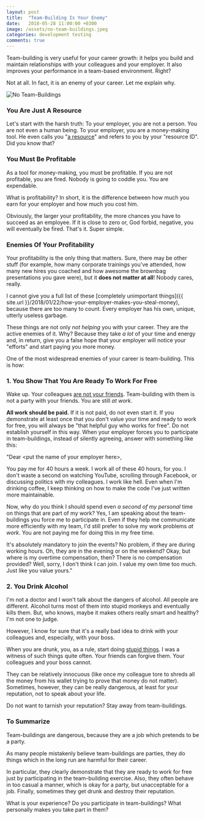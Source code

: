 ```yaml
---
layout: post
title:  "Team-Building Is Your Enemy"
date:   2018-05-28 11:00:00 +0300
image: /assets/no-team-buildings.jpeg
categories: development testing
comments: true
---
```


Team-building is very useful for your career growth: it helps you build and maintain relationships with your colleagues and your employer. It also improves your performance in a team-based environment. Right?

Not at all. In fact, it is an enemy of your career. Let me explain why.

<img alt="No Team-Buildings" src="{{ site.url }}{{ page.image }}">

### You Are Just A Resource

Let's start with the harsh truth: To your employer, you are not a person. You are not even a human being. To your employer, you are a money-making tool. He even calls you "[a resource](https://www.quora.com/Why-do-IT-companies-call-employees-a-resource)" and refers to you by your "resource ID". Did you know that?

### You Must Be Profitable

As a tool for money-making, you must be profitable. If you are not profitable, you are fired. Nobody is going to coddle you. You are expendable.

What is profitability? In short, it is the difference between how much you earn for your employer and how much you cost him.

Obviously, the larger your profitability, the more chances you have to succeed as an employee. If it is close to zero or, God forbid, negative, you will eventually be fired. That's it. Super simple.

### Enemies Of Your Profitability

Your profitability is the only thing that matters. Sure, there may be other stuff (for example, how many corporate trainings you've attended, how many new hires you coached and how awesome the brownbag presentations you gave were), but it __does not matter at all__! Nobody cares, really.

I cannot give you a full list of these [completely unimportant things]({{ site.url }}/2018/01/22/how-your-employer-makes-you-steal-money), because there are too many to count. Every employer has his own, unique, utterly useless garbage.

These things are not only _not helping_ you with your career. They are the active enemies of it. Why? Because they take _a lot_ of your time and energy and, in return, give you a false hope that your employer will notice your "efforts" and start paying you more money.

One of the most widespread enemies of your career is team-building. This is how:

### 1. You Show That You Are Ready To Work For Free

Wake up. Your colleagues [are not your friends](https://chinmaeke.wordpress.com/2017/03/14/your-colleagues-are-not-your-friends/). Team-building with them is not a party with your friends. You are still _at work_.

__All work should be paid.__ If it is not paid, do not even start it. If you demonstrate at least once that you don't value your time and ready to work for free, you will always be "that helpful guy who works for free". Do not establish yourself in this way. When your employer forces you to participate in team-buildings, instead of silently agreeing, answer with something like this:

"Dear \<put the name of your employer here\>,

You pay me for 40 hours a week. I work all of these 40 hours, for you. I don't waste a second on watching YouTube, scrolling through Facebook, or discussing politics with my colleagues. I work like hell. Even when I'm drinking coffee, I keep thinking on how to make the code I've just written more maintainable.

Now, why do you think I should spend even _a second of my personal_ time on things that are part of my work? Yes, I am speaking about the team-buildings you force me to participate in. Even if they help me communicate more efficiently with my team, I'd still prefer to solve my work problems _at work_. You are not paying me for doing this in my free time.

It's absolutely mandatory to join the events? No problem, if they are during working hours. Oh, they are in the evening or on the weekend? Okay, but where is my overtime compensation, then? There is no compensation provided? Well, sorry, I don't think I can join. I value my own time too much. Just like you value yours."

### 2. You Drink Alcohol

I'm not a doctor and I won't talk about the dangers of alcohol. All people are different. Alcohol turns most of them into stupid monkeys and eventually kills them. But, who knows, maybe it makes others really smart and healthy? I'm not one to judge.

However, I know for sure that it's a really bad idea to drink with your colleagues and, especially, with your boss.

When you are drunk, you, as a rule, start doing [stupid things](https://9gag.com/gag/aKjW8VQ). I was a witness of such things quite often. Your friends can forgive them. Your colleagues and your boss cannot.

They can be relatively innocuous (like once my colleague tore to shreds all the money from his wallet trying to prove that money do not matter). Sometimes, however, they can be really dangerous, at least for your reputation, not to speak about your life.

Do not want to tarnish your reputation? Stay away from team-buildings.

### To Summarize

Team-buildings are dangerous, because they are a job which pretends to be a party.

As many people mistakenly believe team-buildings are parties, they do things which in the long run are harmful for their career.

In particular, they clearly demonstrate that they are ready to work for free just by participating in the team-building exercise. Also, they often behave in too casual a manner, which is okay for a party, but unacceptable for a job. Finally, sometimes they get drunk and destroy their reputation.

What is your experience? Do you participate in team-buildings? What personally makes you take part in them?
